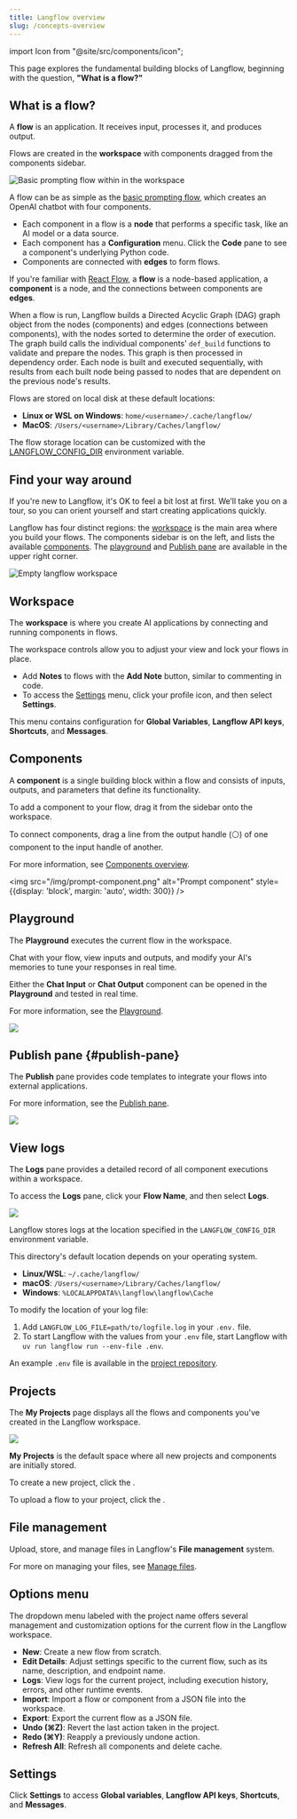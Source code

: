 ```yaml
---
title: Langflow overview
slug: /concepts-overview
---
```


import Icon from "@site/src/components/icon";

This page explores the fundamental building blocks of Langflow, beginning with the question, **"What is a flow?"**

## What is a flow?

A **flow** is an application. It receives input, processes it, and produces output.

Flows are created in the **workspace** with components dragged from the components sidebar.

![Basic prompting flow within in the workspace](/img/workspace-basic-prompting.png)

A flow can be as simple as the [basic prompting flow](/get-started-quickstart), which creates an OpenAI chatbot with four components.

* Each component in a flow is a **node** that performs a specific task, like an AI model or a data source.
* Each component has a **Configuration** menu. Click the **Code** pane to see a component's underlying Python code.
* Components are connected with **edges** to form flows.

If you're familiar with [React Flow](https://reactflow.dev/learn), a **flow** is a node-based application, a **component** is a node, and the connections between components are **edges**.

When a flow is run, Langflow builds a Directed Acyclic Graph (DAG) graph object from the nodes (components) and edges (connections between components), with the nodes sorted to determine the order of execution. The graph build calls the individual components' `def_build` functions to validate and prepare the nodes. This graph is then processed in dependency order. Each node is built and executed sequentially, with results from each built node being passed to nodes that are dependent on the previous node's results.

Flows are stored on local disk at these default locations:

* **Linux or WSL on Windows**: `home/<username>/.cache/langflow/`
* **MacOS**: `/Users/<username>/Library/Caches/langflow/`

The flow storage location can be customized with the [LANGFLOW_CONFIG_DIR](/environment-variables#LANGFLOW_CONFIG_DIR) environment variable.

## Find your way around

If you're new to Langflow, it's OK to feel a bit lost at first. We’ll take you on a tour, so you can orient yourself and start creating applications quickly.

Langflow has four distinct regions: the [workspace](#workspace) is the main area where you build your flows. The components sidebar is on the left, and lists the available [components](#components). The [playground](#playground) and [Publish pane](#publish-pane) are available in the upper right corner.

![Empty langflow workspace](/img/workspace.png)

## Workspace

The **workspace** is where you create AI applications by connecting and running components in flows.

The workspace controls allow you to adjust your view and lock your flows in place.

* Add **Notes** to flows with the **Add Note** button, similar to commenting in code.
* To access the [Settings](#settings) menu, click your profile icon, and then select **Settings**.

This menu contains configuration for **Global Variables**, **Langflow API keys**, **Shortcuts**, and **Messages**.

## Components

A **component** is a single building block within a flow and consists of inputs, outputs, and parameters that define its functionality.

To add a component to your flow, drag it from the sidebar onto the workspace.

To connect components, drag a line from the output handle (⚪) of one component to the input handle of another.

For more information, see [Components overview](/concepts-components).

<img src="/img/prompt-component.png" alt="Prompt component" style={{display: 'block', margin: 'auto', width: 300}} />

## Playground

The **Playground** executes the current flow in the workspace.

Chat with your flow, view inputs and outputs, and modify your AI's memories to tune your responses in real time.

Either the **Chat Input** or **Chat Output** component can be opened in the **Playground** and tested in real time.

For more information, see the [Playground](/concepts-playground).

![](/img/playground.png)

## Publish pane {#publish-pane}

The **Publish** pane provides code templates to integrate your flows into external applications.

For more information, see the [Publish pane](/concepts-publish).

![](/img/api-pane.png)

## View logs

The **Logs** pane provides a detailed record of all component executions within a workspace.

To access the **Logs** pane, click your **Flow Name**, and then select **Logs**.

![](/img/logs.png)

Langflow stores logs at the location specified in the `LANGFLOW_CONFIG_DIR` environment variable.

This directory's default location depends on your operating system.

* **Linux/WSL**: `~/.cache/langflow/`
* **macOS**: `/Users/<username>/Library/Caches/langflow/`
* **Windows**: `%LOCALAPPDATA%\langflow\langflow\Cache`

To modify the location of your log file:

1. Add `LANGFLOW_LOG_FILE=path/to/logfile.log` in your `.env.` file.
2. To start Langflow with the values from your `.env` file, start Langflow with `uv run langflow run --env-file .env`.

An example `.env` file is available in the [project repository](https://github.com/langflow-ai/langflow/blob/main/.env.example).

## Projects

The **My Projects** page displays all the flows and components you've created in the Langflow workspace.

![](/img/my-projects.png)

**My Projects** is the default space where all new projects and components are initially stored.

To create a new project, click the <Icon name="Plus" aria-label="Plus icon" />.

To upload a flow to your project, click the <Icon name="Upload" aria-label="Upload icon" />.

## File management

Upload, store, and manage files in Langflow's **File management** system.

For more on managing your files, see [Manage files](/concepts-file-management).

## Options menu

The dropdown menu labeled with the project name offers several management and customization options for the current flow in the Langflow workspace.

* **New**: Create a new flow from scratch.
* **Edit Details**: Adjust settings specific to the current flow, such as its name, description, and endpoint name.
* **Logs**: View logs for the current project, including execution history, errors, and other runtime events.
* **Import**: Import a flow or component from a JSON file into the workspace.
* **Export**: Export the current flow as a JSON file.
* **Undo (⌘Z)**: Revert the last action taken in the project.
* **Redo (⌘Y)**: Reapply a previously undone action.
* **Refresh All**: Refresh all components and delete cache.

## Settings

Click <Icon name="Settings" aria-label="Gear icon"/> **Settings** to access **Global variables**, **Langflow API keys**, **Shortcuts**, and **Messages**.



